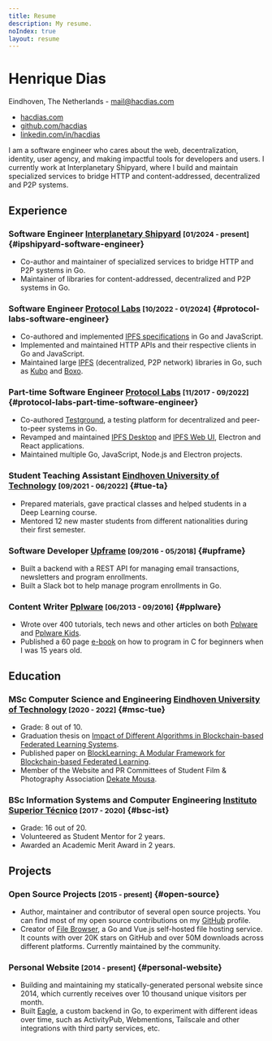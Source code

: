 ```yaml
---
title: Resume
description: My resume.
noIndex: true
layout: resume
---
```


<!--more-->

<div id="resume-header">
  <div>

  # Henrique Dias

  Eindhoven, The Netherlands - [mail@hacdias.com](mailto:mail@hacdias.com)

  </div>

  - [hacdias.com](https://hacdias.com)
  - [github.com/hacdias][GitHub]
  - [linkedin.com/in/hacdias](https://www.linkedin.com/in/hacdias/)

</div>

I am a software engineer who cares about the web, decentralization, identity, user agency, and making impactful tools for developers and users. I currently work at Interplanetary Shipyard, where I build and maintain specialized services to bridge HTTP and content-addressed, decentralized and P2P systems.

## Experience

### <span>**Software Engineer** [Interplanetary Shipyard]</span> <small>[01/2024 - present]</small> {#ipshipyard-software-engineer}

- Co-author and maintainer of specialized services to bridge HTTP and P2P systems in Go.
- Maintainer of libraries for content-addressed, decentralized and P2P systems in Go.

### <span>**Software Engineer** [Protocol Labs]</span> <small>[10/2022 - 01/2024]</small> {#protocol-labs-software-engineer}

- Co-authored and implemented [IPFS specifications][IPFS Specs] in Go and JavaScript.
- Implemented and maintained HTTP APIs and their respective clients in Go and JavaScript.
- Maintained large [IPFS] (decentralized, P2P network) libraries in Go, such as [Kubo] and [Boxo].

### <span>**Part-time Software Engineer** [Protocol Labs]</span> <small>[11/2017 - 09/2022]</small> {#protocol-labs-part-time-software-engineer}

- Co-authored [Testground], a testing platform for decentralized and peer-to-peer systems in Go.
- Revamped and maintained [IPFS Desktop] and [IPFS Web UI], Electron and React applications.
- Maintained multiple Go, JavaScript, Node.js and Electron projects.

### <span>**Student Teaching Assistant** [Eindhoven University of Technology]</span> <small>[09/2021 - 06/2022]</small> {#tue-ta}

- Prepared materials, gave practical classes and helped students in a Deep Learning course.
- Mentored 12 new master students from different nationalities during their first semester.

### <span>**Software Developer** [Upframe]</span> <small>[09/2016 - 05/2018]</small> {#upframe}

- Built a backend with a REST API for managing email transactions, newsletters and program enrollments.
- Built a Slack bot to help manage program enrollments in Go.

### <span>**Content Writer** [Pplware]</span> <small>[06/2013 -  09/2016]</small> {#pplware}

- Wrote over 400 tutorials, tech news and other articles on both [Pplware][Pplware Me] and [Pplware Kids].
- Published a 60 page [e-book][Pplware Ebook] on how to program in C for beginners when I was 15 years old.

[Protocol Labs]: https://protocol.ai/
[Interplanetary Shipyard]: https://ipshipyard.com/
[IPFS]: https://ipfs.tech/
[Kubo]: https://github.com/ipfs/kubo
[Boxo]: https://github.com/ipfs/boxo
[IPFS Specs]: https://specs.ipfs.tech/
[Testground]: http://testground.ai/
[IPFS Desktop]: https://github.com/ipfs/ipfs-desktop
[IPFS Web UI]: https://github.com/ipfs/ipfs-webui
[Upframe]: https://github.com/upframe
[Pplware]: https://pplware.sapo.pt
[Pplware Me]: https://pplware.sapo.pt/author/henrique_dias/
[Pplware Kids]: https://kids.pplware.sapo.pt/author/henrique_dias/
[Pplware Ebook]: https://cdn.hacdias.com/media/aprenda-a-programar.pdf

## Education

### <span>**MSc Computer Science and Engineering** [Eindhoven University of Technology]</span> <small>[2020 - 2022]</small> {#msc-tue}

- Grade: 8 out of 10.
- Graduation thesis on [Impact of Different Algorithms in Blockchain-based Federated Learning Systems](https://hacdias.com/2022/09/07/thesis-blocklearning-framework/).
- Published paper on [BlockLearning: A Modular Framework for Blockchain-based Federated Learning](/2023/02/16/paper-blocklearning-framework/).
- Member of the Website and PR Committees of Student Film & Photography Association [Dekate Mousa].

### <span>**BSc Information Systems and Computer Engineering** [Instituto Superior Técnico]</span> <small>[2017 - 2020]</small>  {#bsc-ist}

- Grade: 16 out of 20.
- Volunteered as Student Mentor for 2 years.
- Awarded an Academic Merit Award in 2 years.

[Eindhoven University of Technology]: https://tue.nl/
[Dekate Mousa]: https://dekatemousa.nl/
[Instituto Superior Técnico]: https://tecnico.ulisboa.pt/

## Projects

### **Open Source Projects** <small>[2015 - present]</small> {#open-source}

- Author, maintainer and contributor of several open source projects. You can find most of my open source contributions on my [GitHub] profile.
- Creator of [File Browser], a Go and Vue.js self-hosted file hosting service. It counts with over 20K stars on GitHub and over 50M downloads across different platforms. Currently maintained by the community.

### **Personal Website** <small>[2014 - present]</small> {#personal-website}

- Building and maintaining my statically-generated personal website since 2014, which currently receives over 10 thousand unique visitors per month.
- Built [Eagle](https://github.com/hacdias/eagle), a custom backend in Go, to experiment with different ideas over time, such as ActivityPub, Webmentions, Tailscale and other integrations with third party services, etc.

[GitHub]: https://github.com/hacdias
[File Browser]: https://github.com/filebrowser/filebrowser
